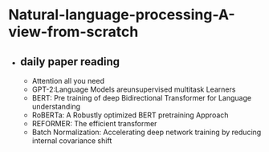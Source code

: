 # Natural-language-processing-A-view-from-scratch
- ## daily paper reading
    - Attention all you need
    - GPT-2:Language Models areunsupervised multitask Learners 
    - BERT: Pre training of deep Bidirectional Transformer for Language understanding
    - RoBERTa: A Robustly optimized BERT pretraining Approach
    - REFORMER: The efficient transformer
    - Batch Normalization: Accelerating deep network training by reducing internal covariance shift